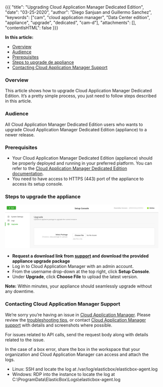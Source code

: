 {{{
"title": "Upgrading Cloud Application Manager Dedicated Edition",
"date": "03-25-2020",
"author": "Diego Sanjuan and Guillermo Sanchez",
"keywords": ["cam", "cloud application manager", "Data Center edition", "appliance", "upgrade", "dedicated", "cam-d"],
"attachments": [],
"contentIsHTML": false
}}}

**In this article:**

* [Overview](#overview)
* [Audience](#audience)
* [Prerequisites](#prerequisites)
* [Steps to upgrade de appliance](#steps-to-upgrade-de-appliance)
* [Contacting Cloud Application Manager Support](#contacting-cloud-application-manager-support)

### Overview

This article shows how to upgrade Cloud Application Manager Dedicated Edition. It’s a pretty simple process, you just need to follow steps described in this article.

### Audience

All Cloud Application Manager Dedicated Edition users who wants to upgrade Cloud Application Manager Dedicated Edition (appliance) to a newer release.

### Prerequisites

* Your Cloud Application Manager Dedicated Edition (appliance) should be properly deployed and running in your preferred platform. You can refer to the [Cloud Application Manager Dedicated Edition documentation](camd-overview.md).
* You need to have access to HTTPS (443) port of the appliance to access its setup console.

### Steps to upgrade the appliance

![Setup Console - Upgrade page](../../images/cloud-application-manager/appliance-upgrading1.png)

* **Request a download link from [support](mailto:incident@CenturyLink.com) and download the provided appliance upgrade package**
* Log in to Cloud Application Manager with an admin account.
* From the username drop-down at the top right, click **Setup Console**.
* Under **Upgrade**, click **Choose File** to upload the latest version.
  
**Note:** Within minutes, your appliance should seamlessly upgrade without any downtime.

### Contacting Cloud Application Manager Support

We’re sorry you’re having an issue in [Cloud Application Manager](https://www.ctl.io/cloud-application-manager/). Please review the [troubleshooting tips](../Troubleshooting/troubleshooting-tips.md), or contact [Cloud Application Manager support](mailto:incident@CenturyLink.com) with details and screenshots where possible.

For issues related to API calls, send the request body along with details related to the issue.

In the case of a box error, share the box in the workspace that your organization and Cloud Application Manager can access and attach the logs.

* Linux: SSH and locate the log at /var/log/elasticbox/elasticbox-agent.log
* Windows: RDP into the instance to locate the log at C:\ProgramData\ElasticBox\Logs\elasticbox-agent.log
